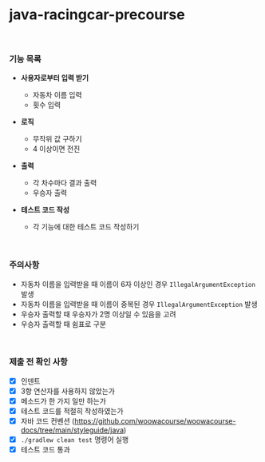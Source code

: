 # java-racingcar-precourse

<br>

### 기능 목록

- **사용자로부터 입력 받기**
    
    - 자동차 이름 입력
    - 횟수 입력

- **로직**

    - 무작위 값 구하기
    - 4 이상이면 전진

- **출력**
    
    - 각 차수마다 결과 출력
    - 우승자 출력

- **테스트 코드 작성**

    - 각 기능에 대한 테스트 코드 작성하기

<br>

### 주의사항

- 자동차 이름을 입력받을 때 이름이 6자 이상인 경우 `IllegalArgumentException` 발생
- 자동차 이름을 입력받을 때 이름이 중복된 경우 `IllegalArgumentException` 발생
- 우승자 출력할 때 우승자가 2명 이상일 수 있음을 고려
- 우승자 출력할 때 쉼표로 구분


<br>

### 제출 전 확인 사항
- [x] 인덴트
- [x] 3항 연산자를 사용하지 않았는가
- [x] 메소드가 한 가지 일만 하는가
- [x] 테스트 코드를 적절히 작성하였는가
- [x] 자바 코드 컨벤션 (https://github.com/woowacourse/woowacourse-docs/tree/main/styleguide/java)
- [x] `./gradlew clean test` 명령어 실행
- [x] 테스트 코드 통과
